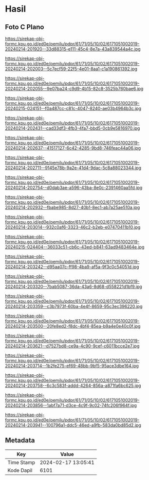 # Hasil

## Foto C Plano

https://sirekap-obj-formc.kpu.go.id/ed0e/pemilu/pdpr/61/71/05/10/02/6171051002019-20240214-201920--33d88315-e111-45c4-8e7a-43a839544a4c.jpg

https://sirekap-obj-formc.kpu.go.id/ed0e/pemilu/pdpr/61/71/05/10/02/6171051002019-20240214-202003--5c7ecf59-22f5-4e01-8aa1-c1a190861392.jpg

https://sirekap-obj-formc.kpu.go.id/ed0e/pemilu/pdpr/61/71/05/10/02/6171051002019-20240214-202055--9e07ba24-c9d9-4b15-82c8-3525b760bae6.jpg

https://sirekap-obj-formc.kpu.go.id/ed0e/pemilu/pdpr/61/71/05/10/02/6171051002019-20240215-024151--f0a487cc-c81c-4047-8240-ae03b4964b3c.jpg

https://sirekap-obj-formc.kpu.go.id/ed0e/pemilu/pdpr/61/71/05/10/02/6171051002019-20240214-202431--cad33df3-4fb3-4fa7-bbd5-0cb9e5816970.jpg

https://sirekap-obj-formc.kpu.go.id/ed0e/pemilu/pdpr/61/71/05/10/02/6171051002019-20240214-202637--41517127-6c42-4285-9bd8-746feac44a06.jpg

https://sirekap-obj-formc.kpu.go.id/ed0e/pemilu/pdpr/61/71/05/10/02/6171051002019-20240214-202711--9145e78b-9a2e-41d4-9dac-5c8a88023344.jpg

https://sirekap-obj-formc.kpu.go.id/ed0e/pemilu/pdpr/61/71/05/10/02/6171051002019-20240214-202754--d0dab3ae-a596-43ba-8e0c-2391460aa5fd.jpg

https://sirekap-obj-formc.kpu.go.id/ed0e/pemilu/pdpr/61/71/05/10/02/6171051002019-20240214-202932--fbabe985-8d27-40b1-8ec1-ab7a25ae510a.jpg

https://sirekap-obj-formc.kpu.go.id/ed0e/pemilu/pdpr/61/71/05/10/02/6171051002019-20240214-203014--932c0af6-3323-46c2-b2eb-e07470411b10.jpg

https://sirekap-obj-formc.kpu.go.id/ed0e/pemilu/pdpr/61/71/05/10/02/6171051002019-20240215-024404--36033c51-cb6c-43ed-b841-63ad9483464e.jpg

https://sirekap-obj-formc.kpu.go.id/ed0e/pemilu/pdpr/61/71/05/10/02/6171051002019-20240214-203242--d95aa07c-ff98-4ba9-af5a-9f3c0c54051d.jpg

https://sirekap-obj-formc.kpu.go.id/ed0e/pemilu/pdpr/61/71/05/10/02/6171051002019-20240214-203320--7bab5087-36da-43a6-8d68-d558221d1bf9.jpg

https://sirekap-obj-formc.kpu.go.id/ed0e/pemilu/pdpr/61/71/05/10/02/6171051002019-20240214-203359--c3b7973f-60ba-4e4f-8659-95c3ec396220.jpg

https://sirekap-obj-formc.kpu.go.id/ed0e/pemilu/pdpr/61/71/05/10/02/6171051002019-20240214-203500--20fe8ed2-f8dc-4bf4-85ea-b9a4e0e40c0f.jpg

https://sirekap-obj-formc.kpu.go.id/ed0e/pemilu/pdpr/61/71/05/10/02/6171051002019-20240214-203621--d7527bd8-ce9a-4c90-9cef-c6011bcce2e7.jpg

https://sirekap-obj-formc.kpu.go.id/ed0e/pemilu/pdpr/61/71/05/10/02/6171051002019-20240214-203714--1b2fe275-ef69-48bb-9bf5-95ace3dbe164.jpg

https://sirekap-obj-formc.kpu.go.id/ed0e/pemilu/pdpr/61/71/05/10/02/6171051002019-20240214-203758--6c3c583f-addd-4264-856a-a871fa6bc625.jpg

https://sirekap-obj-formc.kpu.go.id/ed0e/pemilu/pdpr/61/71/05/10/02/6171051002019-20240214-203856--1abf7a71-d3ce-4c9f-9c02-74fc206f964f.jpg

https://sirekap-obj-formc.kpu.go.id/ed0e/pemilu/pdpr/61/71/05/10/02/6171051002019-20240214-203941--100796a1-ddc5-46ed-a9fb-583da0bd85d2.jpg


## Metadata

| Key        | Value               |
| ---------- | ------------------- |
| Time Stamp | 2024-02-17 13:05:41 |
| Kode Dapil | 6101                |



